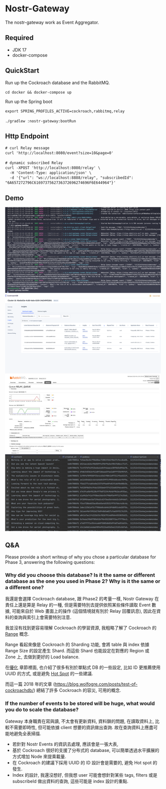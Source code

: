 # Nostr-Gateway
The nostr-gateway work as Event Aggregator.

## Required
* JDK 17
* docker-compose

## QuickStart
Run up the Cockroach database and the RabbitMQ.
```shell
cd docker && docker-compose up
```

Run up the Spring boot
```shell
export SPRING_PROFILES_ACTIVE=cockroach,rabbitmq,relay

./gradlew :nostr-gateway:bootRun 
```

## Http Endpoint
```shell
# curl Relay message
curl 'http://localhost:8080/event?size=10&page=0'

# dynamic subscribed Relay
curl -XPOST 'http://localhost:8080/relay' \
  -H 'Content-Type: application/json' \
  -d '{"url": "ws://localhost:8888/relay", "subscribedId": "6A657272796C6169737562736372696274696F6E644964"}' 
```

## Demo
![demo](../doc/demo-1.png)
![cockroachdb](../doc/cockraochdb.png)
![rabbitmq](../doc/rabbitmq.png)
![selectdb](../doc/selectdb.png)

## Q&A
Please provide a short writeup of why you chose a particular database for Phase 3, answering the following questions:
### Why did you choose this database? Is it the same or different database as the one you used in Phase 2? Why is it the same or a different one?

我還是會選擇 Cockroach database, 跟 Phase2 的考量一樣, Nostr Gateway 在責任上還是算是 Relay 的一種, 但是需要特別去提供依照某些條件讀取 Event 數據, 可能來自於 Web 畫面上的操作 (這個情境就有別於 Relay 回覆訊息), 
因此在資料的查詢與索引上會需要特別注意.

我並沒有找到更容易理解 Cockroach 的學習資源, 我粗略了解了 Cockroach 的 [Range](https://www.cockroachlabs.com/docs/v23.1/architecture/glossary#range) 概念.

Range 看起來像是 Cockroach 的 Sharding 功能, 會將 table 與 index 依據 Range Size 的設定產生 Shard. 而這些 Shard 也能設定在對應的 Region 或 Zone 上,
去做到更好的 Load balance.

在[優化](https://www.cockroachlabs.com/docs/v23.1/performance-best-practices-overview.html) 章節裡面, 也介紹了很多有別於單點式 DB 的一些設定, 比如 ID 更推薦使用 UUID 的方式, 或是避免 [Hot Spot](https://www.cockroachlabs.com/docs/v23.1/performance-best-practices-overview.html#hot-spots) 的一些建議.

而這一篇 2018 年的文章 (https://blog.wolfogre.com/posts/test-of-cockroachdb/) 總結了許多 Cockroach 的容災, 可用的概念.

### If the number of events to be stored will be huge, what would you do to scale the database?

Gateway 本身職責在寫與讀, 不太會有更新資料, 資料鎖的問題, 在讀取資料上, 比較不需要即時性, 但可能依據 client 想要的資訊做出查詢. 故在查詢資料上應盡可能地避免全表掃描.
  * 若針對 Nostr Events 的資訊去處理, 應該會是一張大表,
  * 基於 Cockroach 很好的支援了分布式的 database, 可以簡單透過水平擴展的方式增加 Node 來提乘載量.
  * 在 Cockroach 的建議下採用 UUID 的 ID 設計會是需要的, 避免 Hot spot 的發生.
  * Index 的設計, 我還沒想好, 但我想 user 可能會想針對某些 tags, filters 或是 subscribeId 做出資料的查詢, 這些可能是 index 設計的重點.